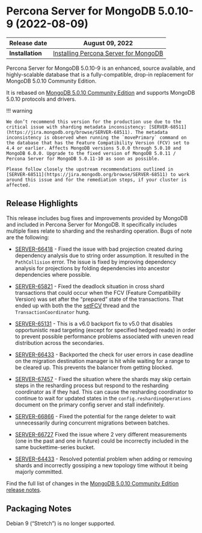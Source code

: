 # Percona Server for MongoDB 5.0.10-9 (2022-08-09)

| **Release date** | August 09, 2022 |
|----------------- | ---------------- | 
| **Installation** | [Installing Percona Server for MongoDB](../install/index.md)|

Percona Server for MongoDB 5.0.10-9 is an enhanced, source available, and highly-scalable database that is a
fully-compatible, drop-in replacement for MongoDB 5.0.10 Community Edition.

It is rebased on [MongoDB 5.0.10 Community Edition](https://www.mongodb.com/docs/manual/release-notes/5.0/#5.0.9---may-31--2022) and supports MongoDB 5.0.10 protocols and drivers.

!!! warning 

    We don’t recommend this version for the production use due to the critical issue with sharding metadata inconsistency: [SERVER-68511](https://jira.mongodb.org/browse/SERVER-68511). The metadata inconsistency is observed when running the `movePrimary` command on the database that has the Feature Compatibility Version (FCV) set to 4.4 or earlier. Affects MongoDB versions 5.0.0 through 5.0.10 and MongoDB 6.0.0. Upgrade to the fixed version of MongoDB 5.0.11 / Percona Server for MongoDB 5.0.11-10 as soon as possible.

    Please follow closely the upstream recommendations outlined in [SERVER-68511](https://jira.mongodb.org/browse/SERVER-68511) to work around this issue and for the remediation steps, if your cluster is affected.

## Release Highlights

This release includes bug fixes and improvements provided by MongoDB and included in Percona Server for MongoDB. It specifically includes multiple fixes relate to sharding and the resharding operation. Bugs of note are the following:

* [SERVER-66418](https://jira.mongodb.org/browse/SERVER-66418) -  Fixed the issue with bad projection created during dependency analysis due to string order assumption. It resulted in the `PathCollision` error. The issue is fixed by improving dependency analysis for projections by folding dependencies into ancestor dependencies where possible.

* [SERVER-65821](https://jira.mongodb.org/browse/SERVER-65821) - Fixed the deadlock situation in cross shard transactions that could occur when the FCV (Feature Compatibility Version) was set after the “prepared” state of the transactions. That ended up with both the the [setFCV](https://www.mongodb.com/docs/manual/reference/command/setFeatureCompatibilityVersion/) thread and the `TransactionCoordinator` hung.

* [SERVER-65131](https://jira.mongodb.org/browse/SERVER-65131) - This is a v6.0 backport fix to v5.0 that disables opportunistic read targeting (except for specified hedged reads) in order to prevent possible performance problems associated with uneven read distribution across the secondaries.

* [SERVER-66433](https://jira.mongodb.org/browse/SERVER-66433) - Backported the check for user errors in case deadline on the migration destination manager is hit while waiting for a range to be cleared up. This prevents the balancer from getting blocked.

* [SERVER-67457](https://jira.mongodb.org/browse/SERVER-67457) - Fixed the situation where the shards may skip certain steps in the resharding process but respond to the resharding coordinator as if they had. This can cause the resharding coordinator to continue to wait for updated states in the `config.reshardingOperations` document on the primary config server and stall indefinitely.

* [SERVER-66866](https://jira.mongodb.org/browse/SERVER-66866) - Fixed the potential for the range deleter to wait unnecessarily during concurrent migrations between batches.

* [SERVER-66727](https://jira.mongodb.org/browse/SERVER-66046) Fixed the issue where 2 very different measurements (one in the past and one in future) could be incorrectly included in the same buckettime-series bucket.

* [SERVER-64433](https://jira.mongodb.org/browse/SERVER-64433) - Resolved potential problem when adding or removing shards and incorrectly gossiping a new topology time without it being majorly committed.

Find the full list of changes in the [MongoDB 5.0.10 Community Edition release notes](https://www.mongodb.com/docs/manual/release-notes/5.0/#5.0.10---july-29--2022).

## Packaging Notes

Debian 9 (“Stretch”) is no longer supported.
